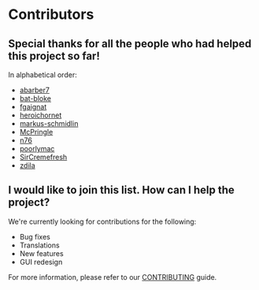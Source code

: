 # Contributors

## Special thanks for all the people who had helped this project so far!

In alphabetical order:

* [abarber7](https://github.com/abarber7)
* [bat-bloke](https://github.com/bat-bloke)
* [fgaignat](https://github.com/fgaignat)
* [heroichornet](https://github.com/heroichornet)
* [markus-schmidlin](https://github.com/markus-schmidlin)
* [McPringle](https://github.com/McPringle)
* [n76](https://github.com/n76)
* [poorlymac](https://github.com/poorlymac)
* [SirCremefresh](https://github.com/SirCremefresh)
* [zdila](https://github.com/zdila)

## I would like to join this list. How can I help the project?

We're currently looking for contributions for the following:

* Bug fixes
* Translations
* New features
* GUI redesign

For more information, please refer to our [CONTRIBUTING](CONTRIBUTING.md) guide.
